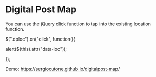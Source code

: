 # Digital Post Map

You can use the jQuery click function to tap into the existing location function.

$(".dploc").on("click", function(){

  alert($(this).attr("data-loc"));

});

Demo: https://sergiocutone.github.io/digitalpost-map/
